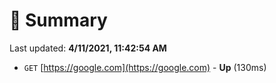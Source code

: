 # 📖 Summary
Last updated: **4/11/2021, 11:42:54 AM**

- `GET` [https://google.com](https://google.com) - **Up** (130ms)
